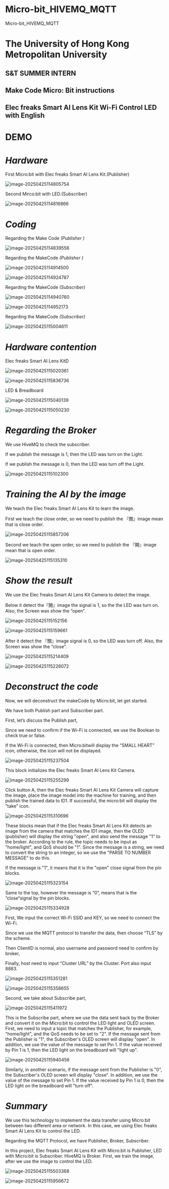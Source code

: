 # Micro-bit_HIVEMQ_MQTT
Micro-bit_HIVEMQ_MQTT


# **The University of Hong Kong Metropolitan University**

## S&T SUMMER INTERN

## Make Code Micro: Bit instructions

## Elec freaks Smart AI Lens Kit Wi-Fi Control LED with English

# DEMO

# *Hardware*

First Micro:bit with Elec freaks Smart AI Lens Kit.(Publisher)

![image-20250425114805754](http://pdm888.oss-cn-beijing.aliyuncs.com/img/image-20250425114805754.png)

Second Mirco:bit with LED.(Subscriber)

![image-20250425114816866](http://pdm888.oss-cn-beijing.aliyuncs.com/img/image-20250425114816866.png)



# *Coding*

Regarding the Make Code *(Publisher )*

![image-20250425114839556](http://pdm888.oss-cn-beijing.aliyuncs.com/img/image-20250425114839556.png)  

Regarding the MakeCode *(Publisher )*

![image-20250425114914500](http://pdm888.oss-cn-beijing.aliyuncs.com/img/image-20250425114914500.png) 

![image-20250425114924787](http://pdm888.oss-cn-beijing.aliyuncs.com/img/image-20250425114924787.png) 



Regarding the MakeCode *(Subscriber)*

![image-20250425114940760](http://pdm888.oss-cn-beijing.aliyuncs.com/img/image-20250425114940760.png)

![image-20250425114952173](http://pdm888.oss-cn-beijing.aliyuncs.com/img/image-20250425114952173.png)

Regarding the MakeCode *(Subscriber)*

![image-20250425115004611](http://pdm888.oss-cn-beijing.aliyuncs.com/img/image-20250425115004611.png)



# *Hardware contention*

Elec freaks Smart AI Lens KitD

![image-20250425115020361](http://pdm888.oss-cn-beijing.aliyuncs.com/img/image-20250425115020361.png)





![image-20250425115836736](http://pdm888.oss-cn-beijing.aliyuncs.com/img/image-20250425115836736.png)



LED & Breadboard

![image-20250425115040139](http://pdm888.oss-cn-beijing.aliyuncs.com/img/image-20250425115040139.png) 

![image-20250425115050230](http://pdm888.oss-cn-beijing.aliyuncs.com/img/image-20250425115050230.png)

# *Regarding the Broker*

We use HiveMQ to check the subscriber.

If we publish the message is 1, then the LED was turn on the Light.

If we publish the message is 0, then the LED was turn off the Light.

![image-20250425115102300](http://pdm888.oss-cn-beijing.aliyuncs.com/img/image-20250425115102300.png)

# *Training the AI by the image*

We teach the Elec freaks Smart AI Lens Kit to learn the image.

First we teach the close order, so we need to publish the 『關』image mean that is close order.

![image-20250425115857206](http://pdm888.oss-cn-beijing.aliyuncs.com/img/image-20250425115857206.png)



Second we teach the open order, so we need to publish the 『開』image mean that is open order.

![image-20250425115135310](http://pdm888.oss-cn-beijing.aliyuncs.com/img/image-20250425115135310.png) 

# *Show the result*

We use the Elec freaks Smart AI Lens Kit Camera to detect the image.

Below it detect the『開』image the signal is 1, so the the LED was turn on. Also, the Screen was show the “open”.

![image-20250425115152156](http://pdm888.oss-cn-beijing.aliyuncs.com/img/image-20250425115152156.png)

![image-20250425115159661](http://pdm888.oss-cn-beijing.aliyuncs.com/img/image-20250425115159661.png)

After it detect the 『關』image signal is 0, so the LED was turn off. Also, the Screen was show the “close”.

![image-20250425115214409](http://pdm888.oss-cn-beijing.aliyuncs.com/img/image-20250425115214409.png)

![image-20250425115226072](http://pdm888.oss-cn-beijing.aliyuncs.com/img/image-20250425115226072.png)

# *Deconstruct the code*

Now, we will deconstruct the makeCode by Micro:bit, let get started. 

We have both Publish part and Subscriber part. 

 

First, let’s discuss the Publish part, 

 

Since we need to confirm if the Wi-Fi is connected, we use the Boolean to check true or false.

If the Wi-Fi is connected, then Micro:bitwill display the “SMALL HEART” icon, otherwise, the icon will not be displayed.

![image-20250425115237504](http://pdm888.oss-cn-beijing.aliyuncs.com/img/image-20250425115237504.png) 

This block initializes the Elec freaks Smart AI Lens Kit Camera.

![image-20250425115255299](http://pdm888.oss-cn-beijing.aliyuncs.com/img/image-20250425115255299.png) 



Click button A, then the Elec freaks Smart AI Lens Kit Camera will capture the image, place the image model into the machine for training, and then publish the trained data to ID1. If successful, the micro:bit will display the "take" icon.

![image-20250425115310696](http://pdm888.oss-cn-beijing.aliyuncs.com/img/image-20250425115310696.png)

These blocks mean that if the Elec freaks Smart AI Lens Kit detects an image from the camera that matches the ID1 image, then the OLED (publisher) will display the string "open", and also send the message "1" to the broker. According to the rule, the topic needs to be input as "home/light", and QoS should be "1". Since the message is a string, we need to convert the string to an integer, so we use the "PARSE TO NUMBER MESSAGE" to do this. 

 

If the message is "1", it means that it is the "open" close signal from the pin blocks.

![image-20250425115323154](http://pdm888.oss-cn-beijing.aliyuncs.com/img/image-20250425115323154.png)



Same to the top, however the message is “0”, means that is the “close“signal by the pin blocks.

![image-20250425115334928](http://pdm888.oss-cn-beijing.aliyuncs.com/img/image-20250425115334928.png)




First, We input the correct Wi-Fi SSID and KEY, so we need to connect the Wi-Fi.

Since we use the MQTT protocol to transfer the data, then choose “TLS” by the scheme. 

Then ClientID is normal, also username and password need to confirm by broker, 

Finally, host need to input “Cluster URL” by the Cluster. Port also input 8883. 

![image-20250425115351281](http://pdm888.oss-cn-beijing.aliyuncs.com/img/image-20250425115351281.png)

![image-20250425115358655](http://pdm888.oss-cn-beijing.aliyuncs.com/img/image-20250425115358655.png)

Second, we take about Subscribe part,

![image-20250425115411972](http://pdm888.oss-cn-beijing.aliyuncs.com/img/image-20250425115411972.png)

 This is the Subscribe part, where we use the data sent back by the Broker and convert it on the Micro:bit to control the LED light and OLED screen. First, we need to input a topic that matches the Publisher, for example, "home/light", and the QoS needs to be set to "2". If the message sent from the Publisher is "1", the Subscriber's OLED screen will display "open". In addition, we use the value of the message to set Pin 1. If the value received by Pin 1 is 1, then the LED light on the breadboard will "light up".

![image-20250425115940456](http://pdm888.oss-cn-beijing.aliyuncs.com/img/image-20250425115940456.png)

Similarly, in another scenario, if the message sent from the Publisher is "0", the Subscriber's OLED screen will display "close". In addition, we use the value of the message to set Pin 1. If the value received by Pin 1 is 0, then the LED light on the breadboard will "turn off".

# *Summary*

We use this technology to implement the data transfer using Micro:bit between two different area or network. In this case, we using Elec freaks Smart AI Lens Kit to control the LED. 

Regarding the MQTT Protocol, we have Publisher, Broker, Subscriber. 

In this project, Elec freaks Smart AI Lens Kit with Micro:bit is Publisher, LED with Micro:bit is Subscriber. HiveMQ is Broker. First, we train the image, after we use the image to control the LED.

![image-20250425115503368](http://pdm888.oss-cn-beijing.aliyuncs.com/img/image-20250425115503368.png)

![image-20250425115956672](http://pdm888.oss-cn-beijing.aliyuncs.com/img/image-20250425115956672.png)
